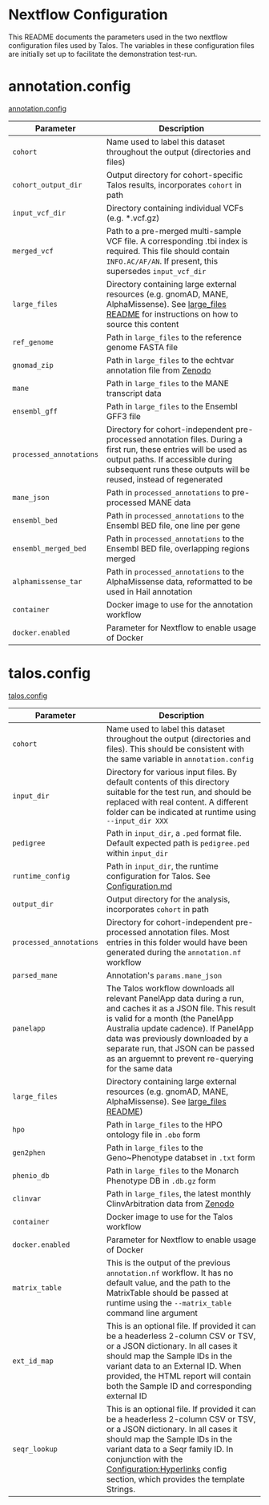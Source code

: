 # Nextflow Configuration

This README documents the parameters used in the two nextflow configuration files used by Talos. The variables in these configuration files are initially set up to facilitate the demonstration test-run.

# annotation.config

[annotation.config](../nextflow/annotation.config)


| **Parameter**           | **Description**                                                                                                                                                                                                            |
|-------------------------|----------------------------------------------------------------------------------------------------------------------------------------------------------------------------------------------------------------------------|
| `cohort`                | Name used to label this dataset throughout the output (directories and files)                                                                                                                                              |
| `cohort_output_dir`     | Output directory for cohort-specific Talos results, incorporates `cohort` in path                                                                                                                                          |
| `input_vcf_dir`         | Directory containing individual VCFs (e.g. *.vcf.gz)                                                                                                                                                                       |
| `merged_vcf`            | Path to a pre-merged multi-sample VCF file. A corresponding .tbi index is required. This file should contain `INFO.AC/AF/AN`. If present, this supersedes `input_vcf_dir`                                                  |
| `large_files`           | Directory containing large external resources (e.g. gnomAD, MANE, AlphaMissense). See [large_files README](../large_files/README.md) for instructions on how to source this content                                        |
| `ref_genome`            | Path in `large_files` to the reference genome FASTA file                                                                                                                                                                   |
| `gnomad_zip`            | Path in `large_files` to the echtvar annotation file from [Zenodo](https://zenodo.org/records/15222100)                                                                                                                    |
| `mane`                  | Path in `large_files` to the MANE transcript data                                                                                                                                                                          |
| `ensembl_gff`           | Path in `large_files` to the Ensembl GFF3 file                                                                                                                                                                             |
| `processed_annotations` | Directory for cohort-independent pre-processed annotation files. During a first run, these entries will be used as output paths. If accessible during subsequent runs these outputs will be reused, instead of regenerated |
| `mane_json`             | Path in `processed_annotations` to pre-processed MANE data                                                                                                                                                                 |
| `ensembl_bed`           | Path in `processed_annotations` to the Ensembl BED file, one line per gene                                                                                                                                                 |
| `ensembl_merged_bed`    | Path in `processed_annotations` to the Ensembl BED file, overlapping regions merged                                                                                                                                        |
| `alphamissense_tar`     | Path in `processed_annotations` to the AlphaMissense data, reformatted to be used in Hail annotation                                                                                                                       |
| `container`             | Docker image to use for the annotation workflow                                                                                                                                                                            |
| `docker.enabled`        | Parameter for Nextflow to enable usage of Docker                                                                                                                                                                           |

# talos.config

[talos.config](../nextflow/talos.config)

| **Parameter**           | **Description**                                                                                                                                                                                                                                                                                                             |
|-------------------------|-----------------------------------------------------------------------------------------------------------------------------------------------------------------------------------------------------------------------------------------------------------------------------------------------------------------------------|
| `cohort`                | Name used to label this dataset throughout the output (directories and files). This should be consistent with the same variable in `annotation.config`                                                                                                                                                                      |
| `input_dir`             | Directory for various input files. By default contents of this directory suitable for the test run, and should be replaced with real content. A different folder can be indicated at runtime using `--input_dir XXX`                                                                                                        |
| `pedigree`              | Path in `input_dir`, a `.ped` format file. Default expected path is `pedigree.ped` within `input_dir`                                                                                                                                                                                                                       |
| `runtime_config`        | Path in `input_dir`, the runtime configuration for Talos. See [Configuration.md](Configuration.md)                                                                                                                                                                                                                          |
| `output_dir`            | Output directory for the analysis, incorporates `cohort` in path                                                                                                                                                                                                                                                            |
| `processed_annotations` | Directory for cohort-independent pre-processed annotation files. Most entries in this folder would have been generated during the `annotation.nf` workflow                                                                                                                                                                  |
| `parsed_mane`           | Annotation's `params.mane_json`                                                                                                                                                                                                                                                                                             |
| `panelapp`              | The Talos workflow downloads all relevant PanelApp data during a run, and caches it as a JSON file. This result is valid for a month (the PanelApp Australia update cadence). If PanelApp data was previously downloaded by a separate run, that JSON can be passed as an arguemnt to prevent re-querying for the same data |
| `large_files`           | Directory containing large external resources (e.g. gnomAD, MANE, AlphaMissense). See [large_files README](../large_files/README.md))                                                                                                                                                                                       |
| `hpo`                   | Path in `large_files` to the HPO ontology file in `.obo` form                                                                                                                                                                                                                                                               |
| `gen2phen`              | Path in `large_files` to the Geno~Phenotype databset in `.txt` form                                                                                                                                                                                                                                                         |
| `phenio_db`             | Path in `large_files` to the Monarch Phenotype DB in `.db.gz` form                                                                                                                                                                                                                                                          |
| `clinvar`               | Path in `large_files`, the latest monthly ClinvArbitration data from [Zenodo](https://zenodo.org/records/15896156)                                                                                                                                                                                                          |
| `container`             | Docker image to use for the Talos workflow                                                                                                                                                                                                                                                                                  |
| `docker.enabled`        | Parameter for Nextflow to enable usage of Docker                                                                                                                                                                                                                                                                            |
| `matrix_table`          | This is the output of the previous `annotation.nf` workflow. It has no default value, and the path to the MatrixTable should be passed at runtime using the `--matrix_table` command line argument                                                                                                                          |
| `ext_id_map`            | This is an optional file. If provided it can be a headerless 2-column CSV or TSV, or a JSON dictionary. In all cases it should map the Sample IDs in the variant data to an External ID. When provided, the HTML report will contain both the Sample ID and corresponding external ID                                       |
|`seqr_lookup` | This is an optional file. If provided it can be a headerless 2-column CSV or TSV, or a JSON dictionary. In all cases it should map the Sample IDs in the variant data to a Seqr family ID. In conjunction with the [Configuration:Hyperlinks](https://github.com/populationgenomics/talos/blob/main/docs/Configuration.md#stage-createtaloshtml) config section, which provides the template Strings. |
